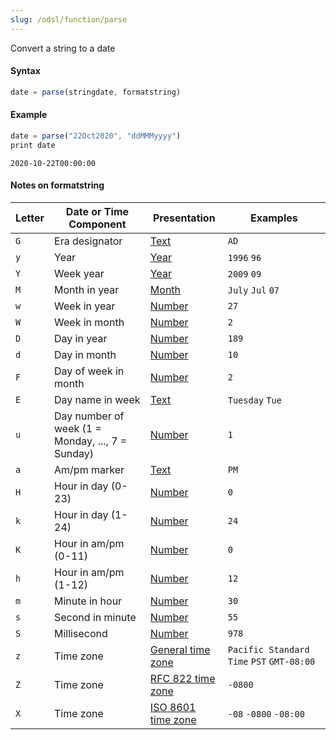 ```yaml
---
slug: /odsl/function/parse
---
```

Convert a string to a date


#### Syntax
```js
date = parse(stringdate, formatstring)
```
#### Example
```js
date = parse("22Oct2020", "ddMMMyyyy")
print date
```
```
2020-10-22T00:00:00
```
#### Notes on formatstring

|Letter|Date or Time Component|Presentation|Examples|
|-|-|-|-|
|`G`|Era designator|[Text](https://docs.oracle.com/javase/7/docs/api/java/text/SimpleDateFormat.html#text)|`AD`|
|`y`|Year|[Year](https://docs.oracle.com/javase/7/docs/api/java/text/SimpleDateFormat.html#year)|`1996` `96`|
|`Y`|Week year|[Year](https://docs.oracle.com/javase/7/docs/api/java/text/SimpleDateFormat.html#year)|`2009` `09`|
|`M`|Month in year|[Month](https://docs.oracle.com/javase/7/docs/api/java/text/SimpleDateFormat.html#month)|`July` `Jul` `07`|
|`w`|Week in year|[Number](https://docs.oracle.com/javase/7/docs/api/java/text/SimpleDateFormat.html#number)|`27`|
|`W`|Week in month|[Number](https://docs.oracle.com/javase/7/docs/api/java/text/SimpleDateFormat.html#number)|`2`|
|`D`|Day in year|[Number](https://docs.oracle.com/javase/7/docs/api/java/text/SimpleDateFormat.html#number)|`189`|
|`d`|Day in month|[Number](https://docs.oracle.com/javase/7/docs/api/java/text/SimpleDateFormat.html#number)|`10`|
|`F`|Day of week in month|[Number](https://docs.oracle.com/javase/7/docs/api/java/text/SimpleDateFormat.html#number)|`2`|
|`E`|Day name in week|[Text](https://docs.oracle.com/javase/7/docs/api/java/text/SimpleDateFormat.html#text)|`Tuesday` `Tue`|
|`u`|Day number of week (1 = Monday, ..., 7 = Sunday)|[Number](https://docs.oracle.com/javase/7/docs/api/java/text/SimpleDateFormat.html#number)|`1`|
|`a`|Am/pm marker|[Text](https://docs.oracle.com/javase/7/docs/api/java/text/SimpleDateFormat.html#text)|`PM`|
|`H`|Hour in day (0-23)|[Number](https://docs.oracle.com/javase/7/docs/api/java/text/SimpleDateFormat.html#number)|`0`|
|`k`|Hour in day (1-24)|[Number](https://docs.oracle.com/javase/7/docs/api/java/text/SimpleDateFormat.html#number)|`24`|
|`K`|Hour in am/pm (0-11)|[Number](https://docs.oracle.com/javase/7/docs/api/java/text/SimpleDateFormat.html#number)|`0`|
|`h`|Hour in am/pm (1-12)|[Number](https://docs.oracle.com/javase/7/docs/api/java/text/SimpleDateFormat.html#number)|`12`|
|`m`|Minute in hour|[Number](https://docs.oracle.com/javase/7/docs/api/java/text/SimpleDateFormat.html#number)|`30`|
|`s`|Second in minute|[Number](https://docs.oracle.com/javase/7/docs/api/java/text/SimpleDateFormat.html#number)|`55`|
|`S`|Millisecond|[Number](https://docs.oracle.com/javase/7/docs/api/java/text/SimpleDateFormat.html#number)|`978`|
|`z`|Time zone|[General time zone](https://docs.oracle.com/javase/7/docs/api/java/text/SimpleDateFormat.html#timezone)|`Pacific Standard Time` `PST` `GMT-08:00`|
|`Z`|Time zone|[RFC 822 time zone](https://docs.oracle.com/javase/7/docs/api/java/text/SimpleDateFormat.html#rfc822timezone)|`-0800`|
|`X`|Time zone|[ISO 8601 time zone](https://docs.oracle.com/javase/7/docs/api/java/text/SimpleDateFormat.html#iso8601timezone)|`-08` `-0800` `-08:00`|
